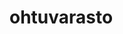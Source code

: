 # ohtuvarasto
[<img source="https://github.com/im-topezi/ohtuvarasto/workflows/CI/badge.svg">](https://github.com/im-topezi/ohtuvarasto/actions)
